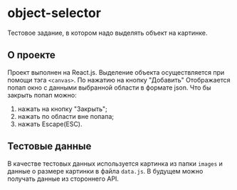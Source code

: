# object-selector
Тестовое задание, в котором надо выделять объект на картинке.

## О проекте
Проект выполнен на React.js. Выделение объекта осуществляется при помощи тэга `<canvas>`. По нажатию на кнопку "Добавить" Отображается попап окно с данными выбранной области в формате json. Что бы закрыть попап можно:
1. нажать на кнопку "Закрыть";
2. нажать по области вне попапа;
3. нажать Escape(ESC).

## Тестовые данные
В качестве тестовых данных используется картинка из папки `images` и данные о размере картинки в файла `data.js`. В будущем можно получать данные из стороннего API.
